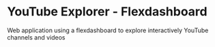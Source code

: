 # YouTube Explorer - Flexdashboard
Web application using a flexdashboard to explore interactively YouTube channels and videos
